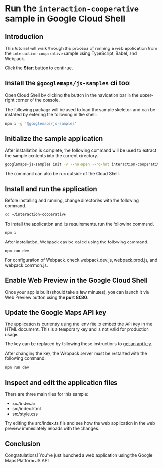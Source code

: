 # Run the `interaction-cooperative` sample in Google Cloud Shell

<walkthrough-tutorial-duration duration="10"/>

## Introduction

This tutorial will walk through the process of running a web application from
the `interaction-cooperative` sample using TypeScript, Babel, and Webpack.

Click the **Start** button to continue.

## Install the `@googlemaps/js-samples` cli tool

Open Cloud Shell by clicking the
<walkthrough-cloud-shell-icon></walkthrough-cloud-shell-icon> button in the
navigation bar in the upper-right corner of the console.

The following package will be used to load the sample skeleton and can be
installed by entering the following in the shell:

```bash
npm i -g '@googlemaps/js-samples'
```

## Initialize the sample application

After installation is complete, the following command will be used to extract
the sample contents into the current directory.

```bash
googlemaps-js-samples init -v --no-open --no-hot interaction-cooperative ~/interaction-cooperative
```

The command can also be run outside of the Cloud Shell.

## Install and run the application

Before installing and running, change directories with the following command.

```bash
cd ~/interaction-cooperative
```

To install the application and its requirements, run the following command.

```bash
npm i
```

After installation, Webpack can be called using the following command.

```bash
npm run dev
```

For configuration of Webpack, check
<walkthrough-editor-open-file filePath="interaction-cooperative/webpack.dev.js">webpack.dev.js</walkthrough-editor-open-file>,
<walkthrough-editor-open-file filePath="interaction-cooperative/webpack.prod.js">webpack.prod.js</walkthrough-editor-open-file>,
and
<walkthrough-editor-open-file filePath="interaction-cooperative/webpack.common.js">webpack.common.js</walkthrough-editor-open-file>.

## Enable Web Preview in the Google Cloud Shell

Once your app is built (should take a few minutes), you can launch it via
<walkthrough-spotlight-pointer target="cloudshell" spotlightId="devshell-web-preview-button">Web
Preview button</walkthrough-spotlight-pointer> using the **port 8080**.

## Update the Google Maps API key

The application is currently using the
<walkthrough-editor-open-file filePath="interaction-cooperative/.env">.env</walkthrough-editor-open-file>
file to embed the API key in the HTML document. This is a temporary key and is
not valid for production usage.

The key can be replaced by following these instructions to
[get an api key](https://developers.google.com/maps/documentation/javascript/get-api-key).

After changing the key, the Webpack server must be restarted with the following
command:

```bash
npm run dev
```

## Inspect and edit the application files

There are three main files for this sample:

*   <walkthrough-editor-open-file filePath="interaction-cooperative/src/index.ts">src/index.ts</walkthrough-editor-open-file>
*   <walkthrough-editor-open-file filePath="interaction-cooperative/src/index.html">src/index.html</walkthrough-editor-open-file>
*   <walkthrough-editor-open-file filePath="interaction-cooperative/src/style.css">src/style.css</walkthrough-editor-open-file>

Try editing the <walkthrough-editor-open-file filePath="interaction-cooperative/src/index.ts">src/index.ts</walkthrough-editor-open-file> file and see how the web application in the web preview immediately reloads with the changes.

## Conclusion

<walkthrough-conclusion-trophy></walkthrough-conclusion-trophy>

Congratulations! You've just launched a web application using the Google Maps
Platform JS API.
